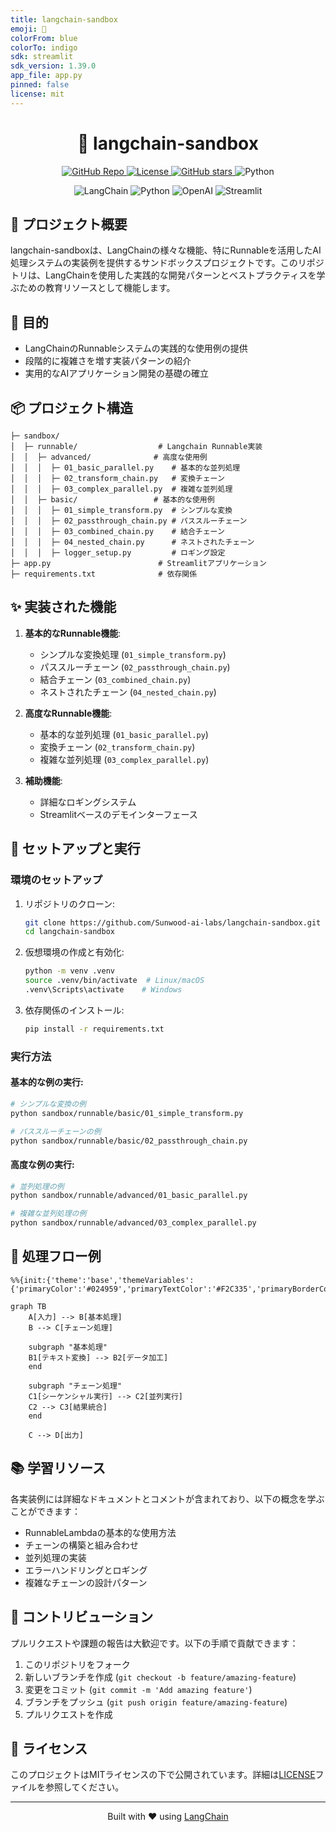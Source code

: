 ```yaml
---
title: langchain-sandbox
emoji: 🔗
colorFrom: blue
colorTo: indigo
sdk: streamlit
sdk_version: 1.39.0
app_file: app.py
pinned: false
license: mit
---
```


<h1 align="center">🔗 langchain-sandbox</h1>

<p align="center">
  <a href="https://github.com/Sunwood-ai-labs/langchain-sandbox">
    <img alt="GitHub Repo" src="https://img.shields.io/badge/github-langchain--sandbox-blue?logo=github">
  </a>
  <a href="https://github.com/Sunwood-ai-labs/langchain-sandbox/blob/main/LICENSE">
    <img alt="License" src="https://img.shields.io/github/license/Sunwood-ai-labs/langchain-sandbox?color=green">
  </a>
  <a href="https://github.com/Sunwood-ai-labs/langchain-sandbox/stargazers">
    <img alt="GitHub stars" src="https://img.shields.io/github/stars/Sunwood-ai-labs/langchain-sandbox?style=social">
  </a>
  <img alt="Python" src="https://img.shields.io/badge/python-3.8%2B-blue">
</p>

<p align="center">
  <img src="https://img.shields.io/badge/LangChain-2F4F4F?style=for-the-badge&logo=chainlink" alt="LangChain">
  <img src="https://img.shields.io/badge/Python-3776AB?style=for-the-badge&logo=python" alt="Python">
  <img src="https://img.shields.io/badge/OpenAI-412991?style=for-the-badge&logo=openai" alt="OpenAI">
  <img src="https://img.shields.io/badge/Streamlit-FF4B4B?style=for-the-badge&logo=streamlit" alt="Streamlit">
</p>

## 🚀 プロジェクト概要

langchain-sandboxは、LangChainの様々な機能、特にRunnableを活用したAI処理システムの実装例を提供するサンドボックスプロジェクトです。このリポジトリは、LangChainを使用した実践的な開発パターンとベストプラクティスを学ぶための教育リソースとして機能します。

## 🎯 目的

- LangChainのRunnableシステムの実践的な使用例の提供
- 段階的に複雑さを増す実装パターンの紹介
- 実用的なAIアプリケーション開発の基礎の確立

## 📦 プロジェクト構造

```plaintext
├─ sandbox/
│  ├─ runnable/                  # Langchain Runnable実装
│  │  ├─ advanced/              # 高度な使用例
│  │  │  ├─ 01_basic_parallel.py    # 基本的な並列処理
│  │  │  ├─ 02_transform_chain.py   # 変換チェーン
│  │  │  ├─ 03_complex_parallel.py  # 複雑な並列処理
│  │  ├─ basic/                 # 基本的な使用例
│  │  │  ├─ 01_simple_transform.py  # シンプルな変換
│  │  │  ├─ 02_passthrough_chain.py # パススルーチェーン
│  │  │  ├─ 03_combined_chain.py    # 結合チェーン
│  │  │  ├─ 04_nested_chain.py      # ネストされたチェーン
│  │  │  ├─ logger_setup.py         # ロギング設定
├─ app.py                        # Streamlitアプリケーション
├─ requirements.txt              # 依存関係
```

## ✨ 実装された機能

1. **基本的なRunnable機能**:
   - シンプルな変換処理 (`01_simple_transform.py`)
   - パススルーチェーン (`02_passthrough_chain.py`)
   - 結合チェーン (`03_combined_chain.py`)
   - ネストされたチェーン (`04_nested_chain.py`)

2. **高度なRunnable機能**:
   - 基本的な並列処理 (`01_basic_parallel.py`)
   - 変換チェーン (`02_transform_chain.py`)
   - 複雑な並列処理 (`03_complex_parallel.py`)

3. **補助機能**:
   - 詳細なロギングシステム
   - Streamlitベースのデモインターフェース

## 🔧 セットアップと実行

### 環境のセットアップ

1. リポジトリのクローン:
   ```bash
   git clone https://github.com/Sunwood-ai-labs/langchain-sandbox.git
   cd langchain-sandbox
   ```

2. 仮想環境の作成と有効化:
   ```bash
   python -m venv .venv
   source .venv/bin/activate  # Linux/macOS
   .venv\Scripts\activate    # Windows
   ```

3. 依存関係のインストール:
   ```bash
   pip install -r requirements.txt
   ```

### 実行方法

#### 基本的な例の実行:
```bash
# シンプルな変換の例
python sandbox/runnable/basic/01_simple_transform.py

# パススルーチェーンの例
python sandbox/runnable/basic/02_passthrough_chain.py
```

#### 高度な例の実行:
```bash
# 並列処理の例
python sandbox/runnable/advanced/01_basic_parallel.py

# 複雑な並列処理の例
python sandbox/runnable/advanced/03_complex_parallel.py
```

## 🔄 処理フロー例

```mermaid
%%{init:{'theme':'base','themeVariables':{'primaryColor':'#024959','primaryTextColor':'#F2C335','primaryBorderColor':'#F2AE30','lineColor':'#A1A2A6','secondaryColor':'#593E25','tertiaryColor':'#F2C335'}}}%%

graph TB
    A[入力] --> B[基本処理]
    B --> C[チェーン処理]
    
    subgraph "基本処理"
    B1[テキスト変換] --> B2[データ加工]
    end
    
    subgraph "チェーン処理"
    C1[シーケンシャル実行] --> C2[並列実行]
    C2 --> C3[結果統合]
    end
    
    C --> D[出力]
```

## 📚 学習リソース

各実装例には詳細なドキュメントとコメントが含まれており、以下の概念を学ぶことができます：

- RunnableLambdaの基本的な使用方法
- チェーンの構築と組み合わせ
- 並列処理の実装
- エラーハンドリングとロギング
- 複雑なチェーンの設計パターン

## 🤝 コントリビューション

プルリクエストや課題の報告は大歓迎です。以下の手順で貢献できます：

1. このリポジトリをフォーク
2. 新しいブランチを作成 (`git checkout -b feature/amazing-feature`)
3. 変更をコミット (`git commit -m 'Add amazing feature'`)
4. ブランチをプッシュ (`git push origin feature/amazing-feature`)
5. プルリクエストを作成

## 📄 ライセンス

このプロジェクトはMITライセンスの下で公開されています。詳細は[LICENSE](LICENSE)ファイルを参照してください。

---

<p align="center">
  Built with ❤️ using <a href="https://github.com/langchain-ai/langchain">LangChain</a>
</p>
